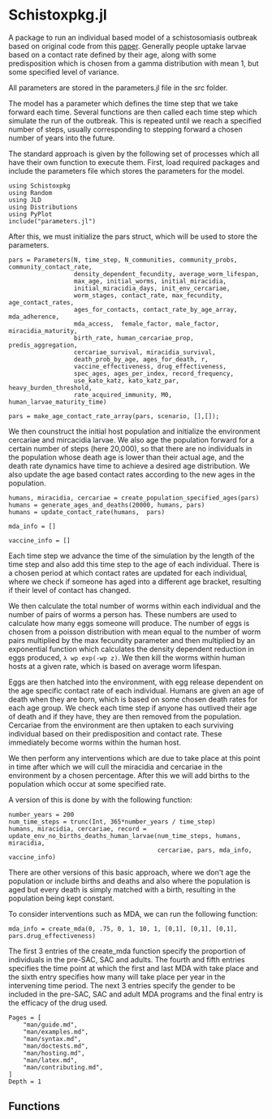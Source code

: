 # Schistoxpkg.jl

A package to run an individual based model of a schistosomiasis outbreak based on original code from this [paper](https://parasitesandvectors.biomedcentral.com/articles/10.1186/s13071-019-3749-4). Generally people uptake larvae based on a contact rate defined by their age, along with
some predisposition which is chosen from a gamma distribution with mean 1, but some specified level of variance.

All parameters are stored in the parameters.jl file in the src folder.

The model has a parameter which defines the time step that we take forward each time. Several functions are then called each
time step which simulate the run of the outbreak. This is repeated until we reach a specified number of steps, usually corresponding
to stepping forward a chosen number of years into the future.




The standard approach is given by the following set of processes which all have their own function to execute them. First, load required packages and include the parameters file which stores the parameters for the model.
```
using Schistoxpkg
using Random
using JLD
using Distributions
using PyPlot
include("parameters.jl")
```
After this, we must initialize the pars struct, which will be used to store the parameters.

```
pars = Parameters(N, time_step, N_communities, community_probs, community_contact_rate,
                  density_dependent_fecundity, average_worm_lifespan,
                  max_age, initial_worms, initial_miracidia, 
                  initial_miracidia_days, init_env_cercariae,
                  worm_stages, contact_rate, max_fecundity, age_contact_rates,
                  ages_for_contacts, contact_rate_by_age_array, mda_adherence, 
                  mda_access,  female_factor, male_factor, miracidia_maturity,
                  birth_rate, human_cercariae_prop, predis_aggregation, 
                  cercariae_survival, miracidia_survival,
                  death_prob_by_age, ages_for_death, r, 
                  vaccine_effectiveness, drug_effectiveness,
                  spec_ages, ages_per_index, record_frequency, 
                  use_kato_katz, kato_katz_par, heavy_burden_threshold,
                  rate_acquired_immunity, M0, human_larvae_maturity_time)

pars = make_age_contact_rate_array(pars, scenario, [],[]);
```

We then counstruct the initial host population and initialize the environment cercariae and mircacidia larvae. We also age the population forward for a certain number of steps (here 20,000), so that there are no individuals in the population whose death age is lower than their actual age, and the death rate dynamics have time to achieve a desired age distribution. We also update the age based contact rates according to the new ages in the population.
```
humans, miracidia, cercariae = create_population_specified_ages(pars)
humans = generate_ages_and_deaths(20000, humans, pars)
humans = update_contact_rate(humans,  pars)

mda_info = []

vaccine_info = []
```

Each time step we advance the time of the simulation by the length of the time step and also add this time step to the age of each individual.
There is a chosen period at which contact rates are updated for each individual, where we check if someone has aged into a different age bracket, resulting if their
level of contact has changed.

We then calculate the total number of worms within each individual and the number of pairs of worms a person has.
These numbers are used to calculate how many eggs someone will produce. The number of eggs is chosen from a poisson distribution with mean equal to the
number of worm pairs multiplied by the max fecundity parameter and then multiplied by an exponential function which calculates the density dependent reduction in eggs produced,
`λ wp exp(-wp z)`.
We then kill the worms within human hosts at a given rate, which is based on average worm lifespan.

Eggs are then hatched into the environment, with egg release dependent on the age specific contact rate of each individual.
Humans are given an age of death when they are born, which is based on some chosen death rates for each age group. We check each time step if anyone has outlived their age of death and if they have, they are then removed from the population.
Cercariae from the environment are then uptaken to each surviving individual based on their predisposition and contact rate. These immediately become worms within the human host.

We then perform any interventions which are due to take place at this point in time after which we will cull the miracidia and cercariae in the environment by a chosen percentage. After this we will add births to the population which occur at some specified rate.

A version of this is done by with the following function:
```
number_years = 200
num_time_steps = trunc(Int, 365*number_years / time_step)
humans, miracidia, cercariae, record = 
update_env_no_births_deaths_human_larvae(num_time_steps, humans,  miracidia, 
                                         cercariae, pars, mda_info, vaccine_info)
```

There are other versions of this basic approach, where we don't age the population or include births and deaths and also where the population is aged but every death is simply matched with a birth, resulting in the population being kept constant.

To consider interventions such as MDA, we can run the following function:

```
mda_info = create_mda(0, .75, 0, 1, 10, 1, [0,1], [0,1], [0,1], pars.drug_effectiveness)
```
The first 3 entries of the create_mda function specify the proportion of individuals in the pre-SAC, SAC and adults. The fourth and fifth entries specifies the time point at which the first and last MDA with take place and the sixth entry specifies how many will take place per year in the intervening time period. The next 3 entries specify the gender to be included in the pre-SAC, SAC and adult MDA programs and the final entry is the efficacy of the drug used.


```@contents
Pages = [
    "man/guide.md",
    "man/examples.md",
    "man/syntax.md",
    "man/doctests.md",
    "man/hosting.md",
    "man/latex.md",
    "man/contributing.md",
]
Depth = 1
```


## Functions
